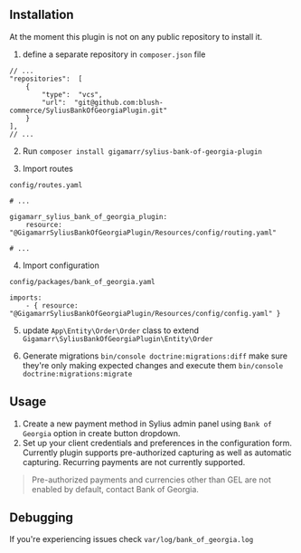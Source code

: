 ## Installation

 At the moment this plugin is not on any public repository to install it.
1. define a separate repository in `composer.json` file

```
// ...
"repositories":  [
	{
		"type":  "vcs",
		"url":  "git@github.com:blush-commerce/SyliusBankOfGeorgiaPlugin.git"
	}
],
// ...
```

2. Run `composer install gigamarr/sylius-bank-of-georgia-plugin`

3. Import routes

`config/routes.yaml`

```
# ...

gigamarr_sylius_bank_of_georgia_plugin:
    resource: "@GigamarrSyliusBankOfGeorgiaPlugin/Resources/config/routing.yaml"

# ...
```

4. Import configuration

`config/packages/bank_of_georgia.yaml`

```
imports:
    - { resource: "@GigamarrSyliusBankOfGeorgiaPlugin/Resources/config/config.yaml" }
```

5. update `App\Entity\Order\Order` class to extend `Gigamarr\SyliusBankOfGeorgiaPlugin\Entity\Order`

6. Generate migrations `bin/console doctrine:migrations:diff` make sure they're only making expected changes and execute them `bin/console doctrine:migrations:migrate`

## Usage
1. Create a new payment method in Sylius admin panel using `Bank of Georgia` option in create button dropdown.
2.  Set up your client credentials and preferences in the configuration form. Currently plugin supports pre-authorized capturing as well as automatic capturing. Recurring payments are not currently supported.

> Pre-authorized payments and currencies other than GEL are not enabled by default, contact Bank of Georgia.

## Debugging
If you're experiencing issues check `var/log/bank_of_georgia.log`
